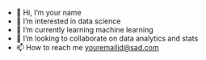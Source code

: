 - 👋 Hi, I’m your name
- 👀 I’m interested in data science
- 🌱 I’m currently learning machine learning
- 💞️ I’m looking to collaborate on data analytics and stats
- 📫 How to reach me youremailid@sad.com

<!---
Madrid1111/Madrid1111 is a ✨ special ✨ repository because its `README.md` (this file) appears on your GitHub profile.
You can click the Preview link to take a look at your changes.
--->
